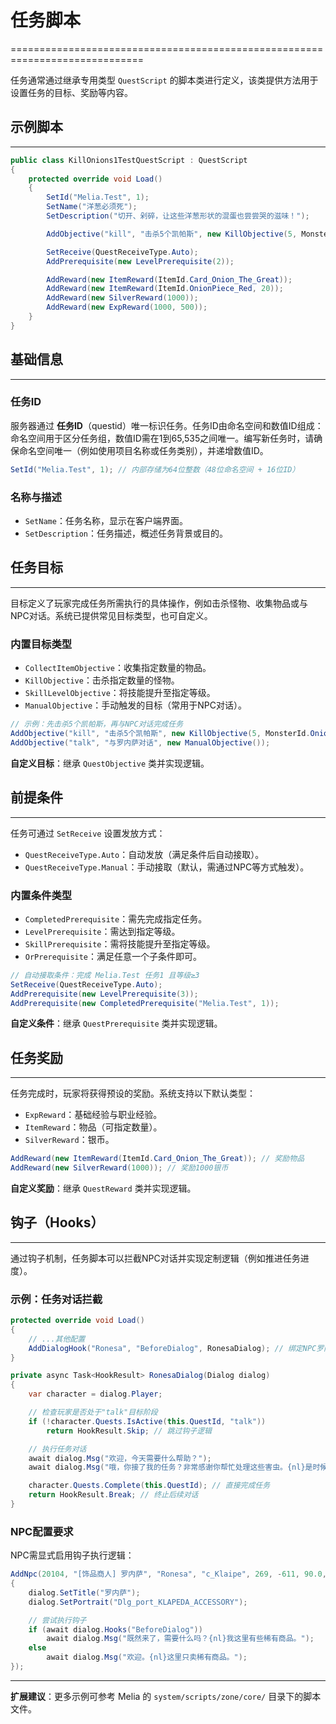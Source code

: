 # 任务脚本
=============================================================================

任务通常通过继承专用类型 `QuestScript` 的脚本类进行定义，该类提供方法用于设置任务的目标、奖励等内容。

## 示例脚本
-----------------------------------------------------------------------------

```cs
public class KillOnions1TestQuestScript : QuestScript
{
	protected override void Load()
	{
		SetId("Melia.Test", 1);
		SetName("洋葱必须死");
		SetDescription("切开、剁碎，让这些洋葱形状的混蛋也尝尝哭的滋味！");

		AddObjective("kill", "击杀5个凯帕斯", new KillObjective(5, MonsterId.Onion));

		SetReceive(QuestReceiveType.Auto);
		AddPrerequisite(new LevelPrerequisite(2));

		AddReward(new ItemReward(ItemId.Card_Onion_The_Great));
		AddReward(new ItemReward(ItemId.OnionPiece_Red, 20));
		AddReward(new SilverReward(1000));
		AddReward(new ExpReward(1000, 500));
	}
}
```

## 基础信息
-----------------------------------------------------------------------------

### 任务ID

服务器通过 **任务ID**（questid）唯一标识任务。任务ID由命名空间和数值ID组成：命名空间用于区分任务组，数值ID需在1到65,535之间唯一。编写新任务时，请确保命名空间唯一（例如使用项目名称或任务类别），并递增数值ID。

```cs
SetId("Melia.Test", 1); // 内部存储为64位整数（48位命名空间 + 16位ID）
```

### 名称与描述

- `SetName`：任务名称，显示在客户端界面。
- `SetDescription`：任务描述，概述任务背景或目的。

## 任务目标
-----------------------------------------------------------------------------

目标定义了玩家完成任务所需执行的具体操作，例如击杀怪物、收集物品或与NPC对话。系统已提供常见目标类型，也可自定义。

### 内置目标类型
- `CollectItemObjective`：收集指定数量的物品。
- `KillObjective`：击杀指定数量的怪物。
- `SkillLevelObjective`：将技能提升至指定等级。
- `ManualObjective`：手动触发的目标（常用于NPC对话）。

```cs
// 示例：先击杀5个凯帕斯，再与NPC对话完成任务
AddObjective("kill", "击杀5个凯帕斯", new KillObjective(5, MonsterId.Onion));
AddObjective("talk", "与罗内萨对话", new ManualObjective());
```

**自定义目标**：继承 `QuestObjective` 类并实现逻辑。

## 前提条件
-----------------------------------------------------------------------------

任务可通过 `SetReceive` 设置发放方式：
- `QuestReceiveType.Auto`：自动发放（满足条件后自动接取）。
- `QuestReceiveType.Manual`：手动接取（默认，需通过NPC等方式触发）。

### 内置条件类型
- `CompletedPrerequisite`：需先完成指定任务。
- `LevelPrerequisite`：需达到指定等级。
- `SkillPrerequisite`：需将技能提升至指定等级。
- `OrPrerequisite`：满足任意一个子条件即可。

```cs
// 自动接取条件：完成 Melia.Test 任务1 且等级≥3
SetReceive(QuestReceiveType.Auto);
AddPrerequisite(new LevelPrerequisite(3));
AddPrerequisite(new CompletedPrerequisite("Melia.Test", 1));
```

**自定义条件**：继承 `QuestPrerequisite` 类并实现逻辑。

## 任务奖励
-----------------------------------------------------------------------------

任务完成时，玩家将获得预设的奖励。系统支持以下默认类型：
- `ExpReward`：基础经验与职业经验。
- `ItemReward`：物品（可指定数量）。
- `SilverReward`：银币。

```cs
AddReward(new ItemReward(ItemId.Card_Onion_The_Great)); // 奖励物品
AddReward(new SilverReward(1000)); // 奖励1000银币
```

**自定义奖励**：继承 `QuestReward` 类并实现逻辑。

## 钩子（Hooks）
-----------------------------------------------------------------------------

通过钩子机制，任务脚本可以拦截NPC对话并实现定制逻辑（例如推进任务进度）。

### 示例：任务对话拦截
```cs
protected override void Load()
{
	// ...其他配置
	AddDialogHook("Ronesa", "BeforeDialog", RonesaDialog); // 绑定NPC罗内萨的对话前钩子
}

private async Task<HookResult> RonesaDialog(Dialog dialog)
{
	var character = dialog.Player;

	// 检查玩家是否处于"talk"目标阶段
	if (!character.Quests.IsActive(this.QuestId, "talk"))
		return HookResult.Skip; // 跳过钩子逻辑

	// 执行任务对话
	await dialog.Msg("欢迎，今天需要什么帮助？");
	await dialog.Msg("哦，你接了我的任务？非常感谢你帮忙处理这些害虫。{nl}是时候有人来解决了。这是你的奖励。");

	character.Quests.Complete(this.QuestId); // 直接完成任务
	return HookResult.Break; // 终止后续对话
}
```

### NPC配置要求
NPC需显式启用钩子执行逻辑：
```cs
AddNpc(20104, "[饰品商人] 罗内萨", "Ronesa", "c_Klaipe", 269, -611, 90.0, async dialog =>
{
	dialog.SetTitle("罗内萨");
	dialog.SetPortrait("Dlg_port_KLAPEDA_ACCESSORY");

	// 尝试执行钩子
	if (await dialog.Hooks("BeforeDialog"))
		await dialog.Msg("既然来了，需要什么吗？{nl}我这里有些稀有商品。");
	else
		await dialog.Msg("欢迎。{nl}这里只卖稀有商品。");
});
```

---
**扩展建议**：更多示例可参考 Melia 的 `system/scripts/zone/core/` 目录下的脚本文件。